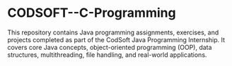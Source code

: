 # CODSOFT--C-Programming
This repository contains Java programming assignments, exercises, and projects completed as part of the CodSoft Java Programming Internship. It covers core Java concepts, object-oriented programming (OOP), data structures, multithreading, file handling, and real-world applications.
